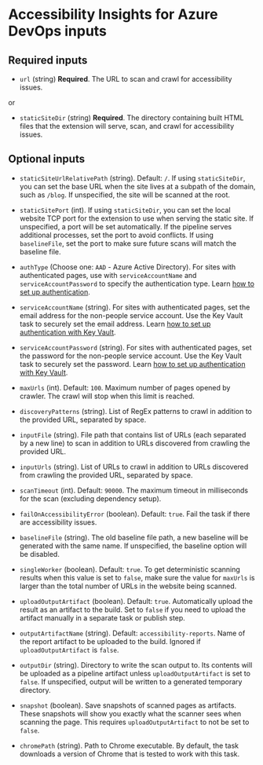 <!--
Copyright (c) Microsoft Corporation. All rights reserved.
Licensed under the MIT License.
-->

<!--
DO NOT EDIT THIS FILE DIRECTLY

If you would like to change an input, edit packages/ado-extension/task.json
If you would like to change the layout of this file, edit packages/ado-extension/scripts/documentation.js

To rebuild this file, run "yarn docs" or "yarn precheckin"
-->

# Accessibility Insights for Azure DevOps inputs

## Required inputs

-   `url` (string) **Required**. The URL to scan and crawl for accessibility issues.

or

-   `staticSiteDir` (string) **Required**. The directory containing built HTML files that the extension will serve, scan, and crawl for accessibility issues.

## Optional inputs

-   `staticSiteUrlRelativePath` (string). Default: `/`. If using `staticSiteDir`, you can set the base URL when the site lives at a subpath of the domain, such as `/blog`. If unspecified, the site will be scanned at the root.

-   `staticSitePort` (int). If using `staticSiteDir`, you can set the local website TCP port for the extension to use when serving the static site. If unspecified, a port will be set automatically. If the pipeline serves additional processes, set the port to avoid conflicts. If using `baselineFile`, set the port to make sure future scans will match the baseline file.

-   `authType` (Choose one: `AAD` - Azure Active Directory). For sites with authenticated pages, use with `serviceAccountName` and `serviceAccountPassword` to specify the authentication type. Learn [how to set up authentication](https://aka.ms/AI-action-auth).

-   `serviceAccountName` (string). For sites with authenticated pages, set the email address for the non-people service account. Use the Key Vault task to securely set the email address. Learn [how to set up authentication with Key Vault](https://aka.ms/AI-action-auth).

-   `serviceAccountPassword` (string). For sites with authenticated pages, set the password for the non-people service account. Use the Key Vault task to securely set the password. Learn [how to set up authentication with Key Vault](https://aka.ms/AI-action-auth).

-   `maxUrls` (int). Default: `100`. Maximum number of pages opened by crawler. The crawl will stop when this limit is reached.

-   `discoveryPatterns` (string). List of RegEx patterns to crawl in addition to the provided URL, separated by space.

-   `inputFile` (string). File path that contains list of URLs (each separated by a new line) to scan in addition to URLs discovered from crawling the provided URL.

-   `inputUrls` (string). List of URLs to crawl in addition to URLs discovered from crawling the provided URL, separated by space.

-   `scanTimeout` (int). Default: `90000`. The maximum timeout in milliseconds for the scan (excluding dependency setup).

-   `failOnAccessibilityError` (boolean). Default: `true`. Fail the task if there are accessibility issues.

-   `baselineFile` (string). The old baseline file path, a new baseline will be generated with the same name. If unspecified, the baseline option will be disabled.

-   `singleWorker` (boolean). Default: `true`. To get deterministic scanning results when this value is set to `false`, make sure the value for `maxUrls` is larger than the total number of URLs in the website being scanned.

-   `uploadOutputArtifact` (boolean). Default: `true`. Automatically upload the result as an artifact to the build. Set to `false` if you need to upload the artifact manually in a separate task or publish step.

-   `outputArtifactName` (string). Default: `accessibility-reports`. Name of the report artifact to be uploaded to the build. Ignored if `uploadOutputArtifact` is `false`.

-   `outputDir` (string). Directory to write the scan output to. Its contents will be uploaded as a pipeline artifact unless `uploadOutputArtifact` is set to `false`. If unspecified, output will be written to a generated temporary directory.

-   `snapshot` (boolean). Save snapshots of scanned pages as artifacts. These snapshots will show you exactly what the scanner sees when scanning the page. This requires `uploadOutputArtifact` to not be set to `false`.

-   `chromePath` (string). Path to Chrome executable. By default, the task downloads a version of Chrome that is tested to work with this task.
